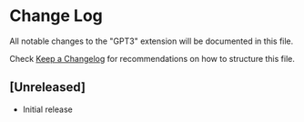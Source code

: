 # Change Log

All notable changes to the "GPT3" extension will be documented in this file.

Check [Keep a Changelog](http://keepachangelog.com/) for recommendations on how to structure this file.

## [Unreleased]

- Initial release